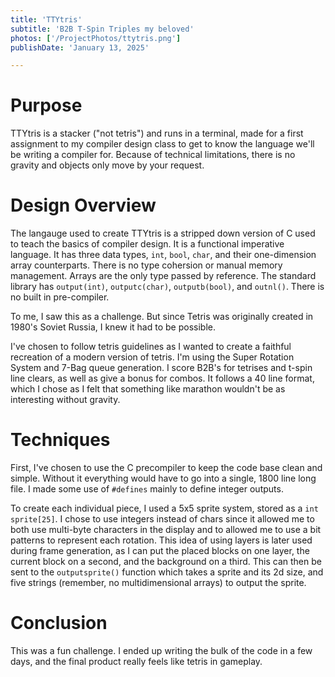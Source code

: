 ```yaml
---
title: 'TTYtris'
subtitle: 'B2B T-Spin Triples my beloved'
photos: ['/ProjectPhotos/ttytris.png']
publishDate: 'January 13, 2025'

---
```


# Purpose

TTYtris is a stacker ("not tetris") and runs in a terminal, made for a first assignment to my compiler design class to get to know the language we'll be writing a compiler for. Because of technical limitations, there is no gravity and objects only move by your request.

# Design Overview

The langauge used to create TTYtris is a stripped down version of C used to teach the basics of compiler design. It is a functional imperative language. It has three data types, `int`, `bool`, `char`, and their one-dimension array counterparts. There is no type cohersion or manual memory management. Arrays are the only type passed by reference. The standard library has `output(int)`, `outputc(char)`, `outputb(bool)`, and `outnl()`. There is no built in pre-compiler.

To me, I saw this as a challenge. But since Tetris was originally created in 1980's Soviet Russia, I knew it had to be possible.

I've chosen to follow tetris guidelines as I wanted to create a faithful recreation of a modern version of tetris. I'm using the Super Rotation System and 7-Bag queue generation. I score B2B's for tetrises and t-spin line clears, as well as give a bonus for combos. It follows a 40 line format, which I chose as I felt that something like marathon wouldn't be as interesting without gravity.

# Techniques

First, I've chosen to use the C precompiler to keep the code base clean and simple. Without it everything would have to go into a single, 1800 line long file. I made some use of `#defines` mainly to define integer outputs.

To create each individual piece, I used a 5x5 sprite system, stored as a `int sprite[25]`. I chose to use integers instead of chars since it allowed me to both use multi-byte characters in the display and to allowed me to use a bit patterns to represent each rotation. This idea of using layers is later used during frame generation, as I can put the placed blocks on one layer, the current block on a second, and the background on a third. This can then be sent to the `outputsprite()` function which takes a sprite and its 2d size, and five strings (remember, no multidimensional arrays) to output the sprite. 

# Conclusion

This was a fun challenge. I ended up writing the bulk of the code in a few days, and the final product really feels like tetris in gameplay.